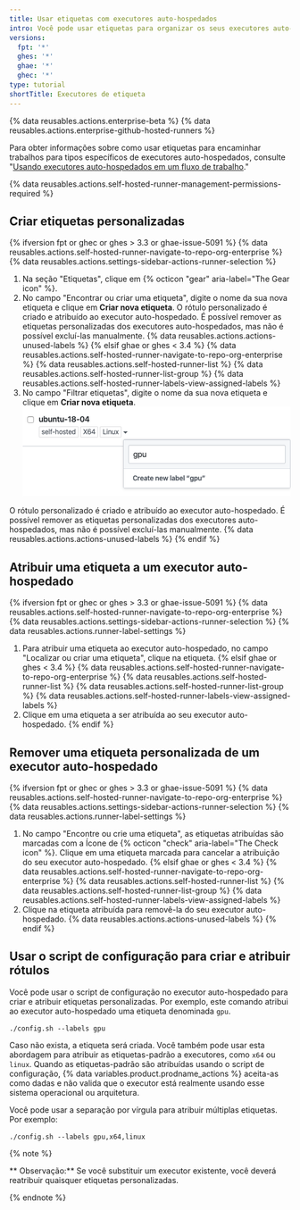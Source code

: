 ```yaml
---
title: Usar etiquetas com executores auto-hospedados
intro: Você pode usar etiquetas para organizar os seus executores auto-hospedados com base em suas características.
versions:
  fpt: '*'
  ghes: '*'
  ghae: '*'
  ghec: '*'
type: tutorial
shortTitle: Executores de etiqueta
---
```


{% data reusables.actions.enterprise-beta %}
{% data reusables.actions.enterprise-github-hosted-runners %}

Para obter informações sobre como usar etiquetas para encaminhar trabalhos para tipos específicos de executores auto-hospedados, consulte "[Usando executores auto-hospedados em um fluxo de trabalho](/actions/hosting-your-own-runners/using-self-hosted-runners-in-a-workflow)."

{% data reusables.actions.self-hosted-runner-management-permissions-required %}

## Criar etiquetas personalizadas

{% ifversion fpt or ghec or ghes > 3.3 or ghae-issue-5091 %}
{% data reusables.actions.self-hosted-runner-navigate-to-repo-org-enterprise %}
 {% data reusables.actions.settings-sidebar-actions-runner-selection %}
 1. Na seção "Etiquetas", clique em {% octicon "gear" aria-label="The Gear icon" %}.
 1. No campo "Encontrar ou criar uma etiqueta", digite o nome da sua nova etiqueta e clique em **Criar nova etiqueta**. O rótulo personalizado é criado e atribuído ao executor auto-hospedado. É possível remover as etiquetas personalizadas dos executores auto-hospedados, mas não é possível excluí-las manualmente. {% data reusables.actions.actions-unused-labels %}
{% elsif ghae or ghes < 3.4 %}
{% data reusables.actions.self-hosted-runner-navigate-to-repo-org-enterprise %}
{% data reusables.actions.self-hosted-runner-list %}
{% data reusables.actions.self-hosted-runner-list-group %}
{% data reusables.actions.self-hosted-runner-labels-view-assigned-labels %}
1. No campo "Filtrar etiquetas", digite o nome da sua nova etiqueta e clique em **Criar nova etiqueta**. ![Adicionar etiqueta do executor](/assets/images/help/settings/actions-add-runner-label.png)

O rótulo personalizado é criado e atribuído ao executor auto-hospedado. É possível remover as etiquetas personalizadas dos executores auto-hospedados, mas não é possível excluí-las manualmente. {% data reusables.actions.actions-unused-labels %}
{% endif %}

## Atribuir uma etiqueta a um executor auto-hospedado

{% ifversion fpt or ghec or ghes > 3.3 or ghae-issue-5091 %}
{% data reusables.actions.self-hosted-runner-navigate-to-repo-org-enterprise %}
{% data reusables.actions.settings-sidebar-actions-runner-selection %}
{% data reusables.actions.runner-label-settings %}
  1. Para atribuir uma etiqueta ao executor auto-hospedado, no campo "Localizar ou criar uma etiqueta", clique na etiqueta.
{% elsif ghae or ghes < 3.4 %}
{% data reusables.actions.self-hosted-runner-navigate-to-repo-org-enterprise %}
{% data reusables.actions.self-hosted-runner-list %}
{% data reusables.actions.self-hosted-runner-list-group %}
{% data reusables.actions.self-hosted-runner-labels-view-assigned-labels %}
1. Clique em uma etiqueta a ser atribuída ao seu executor auto-hospedado.
{% endif %}

## Remover uma etiqueta personalizada de um executor auto-hospedado

{% ifversion fpt or ghec or ghes > 3.3 or ghae-issue-5091 %}
{% data reusables.actions.self-hosted-runner-navigate-to-repo-org-enterprise %}
{% data reusables.actions.settings-sidebar-actions-runner-selection %}
{% data reusables.actions.runner-label-settings %}
  1. No campo "Encontre ou crie uma etiqueta", as etiquetas atribuídas são marcadas com a
Ícone de {% octicon "check" aria-label="The Check icon" %}. Clique em uma etiqueta marcada para cancelar a atribuição do seu executor auto-hospedado.
{% elsif ghae or ghes < 3.4 %}
{% data reusables.actions.self-hosted-runner-navigate-to-repo-org-enterprise %}
{% data reusables.actions.self-hosted-runner-list %}
{% data reusables.actions.self-hosted-runner-list-group %}
{% data reusables.actions.self-hosted-runner-labels-view-assigned-labels %}
1. Clique na etiqueta atribuída para removê-la do seu executor auto-hospedado. {% data reusables.actions.actions-unused-labels %}
{% endif %}

## Usar o script de configuração para criar e atribuir rótulos

Você pode usar o script de configuração no executor auto-hospedado para criar e atribuir etiquetas personalizadas. Por exemplo, este comando atribui ao executor auto-hospedado uma etiqueta denominada `gpu`.

```shell
./config.sh --labels gpu
```

Caso não exista, a etiqueta será criada. Você também pode usar esta abordagem para atribuir as etiquetas-padrão a executores, como `x64` ou `linux`. Quando as etiquetas-padrão são atribuídas usando o script de configuração, {% data variables.product.prodname_actions %} aceita-as como dadas e não valida que o executor está realmente usando esse sistema operacional ou arquitetura.

Você pode usar a separação por vírgula para atribuir múltiplas etiquetas. Por exemplo:

```shell
./config.sh --labels gpu,x64,linux
```

{% note %}

** Observação:** Se você substituir um executor existente, você deverá reatribuir quaisquer etiquetas personalizadas.

{% endnote %}
